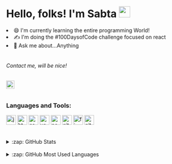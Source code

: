<h1>Hello, folks! I'm Sabta <img src="https://raw.githubusercontent.com/MartinHeinz/MartinHeinz/master/wave.gif" width="30px" height="30px" /></h1>
  <li> 😄 I'm currently learning the entire programming World!  
  <li> ✍  I'm doing the #100DaysofCode challenge focused on react
  <li> 💬 Ask me about...Anything
  <br />
  <br /> 
  <h6>Contact me, will be nice!</h6>
    <a href="https://linkedin.com/in/sabta-mendes-alencar-91b58723b">
  <img align="left" alt="LinkedIn" width="22px" src="https://cdn.jsdelivr.net/npm/simple-icons@v3/icons/linkedin.svg" />
    </a>
  <br />
  <br />
  <h3>Languages and Tools:</h3>
  <div align="left">
  <img src="https://cdn.jsdelivr.net/gh/devicons/devicon/icons/javascript/javascript-original.svg" width="26px" alt="javascript logo" />
 <img src="https://cdn.jsdelivr.net/gh/devicons/devicon/icons/html5/html5-original.svg"  width="26px" alt="html5 logo" />
  <img src="https://cdn.jsdelivr.net/gh/devicons/devicon/icons/css3/css3-original.svg"   width="26px" alt="css3 logo" />
  <img src="https://cdn.jsdelivr.net/gh/devicons/devicon/icons/vscode/vscode-original.svg"   width="26px" alt="vscode logo" />
  <img src="https://cdn.jsdelivr.net/gh/devicons/devicon/icons/nodejs/nodejs-original.svg" width="26px" alt="nodejs logo" />
  <img src="https://cdn.jsdelivr.net/gh/devicons/devicon/icons/git/git-original.svg"   width="26px" alt="git logo" />
  <img src="https://cdn.jsdelivr.net/gh/devicons/devicon/icons/figma/figma-original.svg"   width="26px" alt="figma logo" />
  <img src="https://cdn.jsdelivr.net/gh/devicons/devicon/icons/github/github-original.svg"   width="26px" alt="github logo" />
    <!--Para novasferramentas e linguagens-->
<br />
<br />
<br />
<details>
  <summary>:zap: GitHub Stats</summary>
 <img align="left" alt="Sabta's GitHub Stats" src="https://github-readme-stats.vercel.app/api?username=sabtaalencar&count_private=true&show_icons=true"/>
    </details>
    <br />
    <details>
  <summary>:zap: GitHub Most Used Languages</summary>
 <img align="left" alt="Sabta's GitHub Top Languages" src ="https://github-readme-stats.vercel.app/api/top-langs/?username=sabtaalencar&&langs_count=6" />
    </details>

